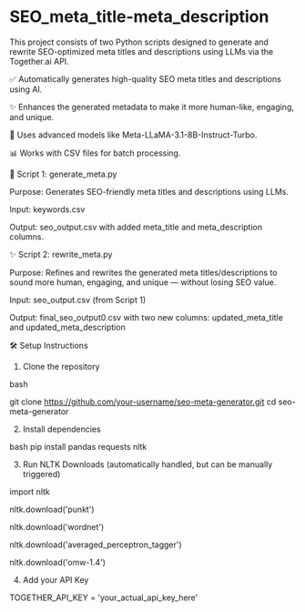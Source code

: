 # SEO_meta_title-meta_description
This project consists of two Python scripts designed to generate and rewrite SEO-optimized meta titles and descriptions using LLMs via the Together.ai API.

✅ Automatically generates high-quality SEO meta titles and descriptions using AI.

✨ Enhances the generated metadata to make it more human-like, engaging, and unique.

🧠 Uses advanced models like Meta-LLaMA-3.1-8B-Instruct-Turbo.

📊 Works with CSV files for batch processing.


🧠 Script 1: generate_meta.py

Purpose:
Generates SEO-friendly meta titles and descriptions using LLMs.

Input:
keywords.csv

Output:
seo_output.csv with added meta_title and meta_description columns.

✨ Script 2: rewrite_meta.py

Purpose:
Refines and rewrites the generated meta titles/descriptions to sound more human, engaging, and unique — without losing SEO value.

Input:
seo_output.csv (from Script 1)

Output:
final_seo_output0.csv with two new columns:
updated_meta_title and updated_meta_description

🛠️ Setup Instructions

1. Clone the repository

  bash

  git clone https://github.com/your-username/seo-meta-generator.git
  cd seo-meta-generator

2. Install dependencies

  bash
  pip install pandas requests nltk

3. Run NLTK Downloads (automatically handled, but can be manually triggered)

  import nltk

  nltk.download('punkt')

  nltk.download('wordnet')

  nltk.download('averaged_perceptron_tagger')

  nltk.download('omw-1.4')


4. Add your API Key

  TOGETHER_API_KEY = 'your_actual_api_key_here'

